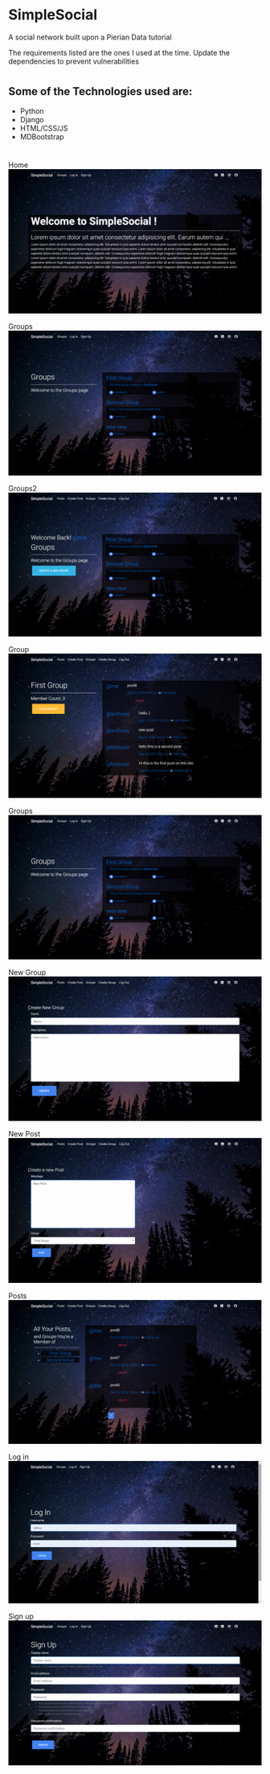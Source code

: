 # SimpleSocial 
 A social network built upon a Pierian Data tutorial

The requirements listed are the ones I used at the time. Update the dependencies to prevent vulnerabilities
#
## Some of the Technologies used are:
* Python
* Django
* HTML/CSS/JS
* MDBootstrap

#
Home
![Home](simplesocial-md-img/simple-home.png)

Groups
![Groups](simplesocial-md-img/simple-groups.png)

Groups2
![Groups2](simplesocial-md-img/simple-groups2.png)

Group
![Group](simplesocial-md-img/simple-group.png)

Groups
![Groups](simplesocial-md-img/simple-groups.png)

New Group
![NewGroup](simplesocial-md-img/simple-newgroup.png)

New Post
![NewPost](simplesocial-md-img/simple-newpost.png)

Posts
![Posts](simplesocial-md-img/simple-posts.png)

Log in
![Login](simplesocial-md-img/simple-login.png)

Sign up
![Signup](simplesocial-md-img/simple-signup.png)










